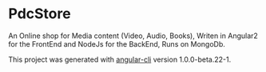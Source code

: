 # PdcStore

An Online shop for Media content (Video, Audio, Books), Writen in Angular2 for the FrontEnd and NodeJs for the BackEnd, Runs on MongoDb.

This project was generated with [angular-cli](https://github.com/angular/angular-cli) version 1.0.0-beta.22-1.
